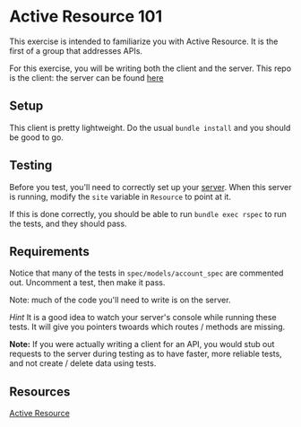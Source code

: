 # Active Resource 101

This exercise is intended to familiarize you with Active Resource. It is
the first of a group that addresses APIs.

For this exercise, you will be writing both the client and the server.
This repo is the client: the server can be found
[here](https://github.com/schepedw/active_resource.git)

## Setup
This client is pretty lightweight. Do the usual `bundle install` and you
should be good to go.

## Testing
Before you test, you'll need to correctly set up your
[server](https://github.com/schepedw/active_resource.git). When this
server is running, modify the `site` variable in `Resource` to point at
it.

If this is done correctly, you should be able to run `bundle exec rspec`
to run the tests, and they should pass.

## Requirements
Notice that many of the tests in `spec/models/account_spec` are commented out.
Uncomment a test, then make it pass.

Note: much of the code you'll need to write is on the server.

_Hint_ It is a good idea to watch your server's console while running
these tests. It will give you pointers twoards which routes / methods are
missing.

__Note:__ If you were actually writing a client for an API, you would
stub out requests to the server during testing as to have faster, more
reliable tests, and not create / delete data using tests.

## Resources
[Active Resource](https://github.com/rails/activeresource)
